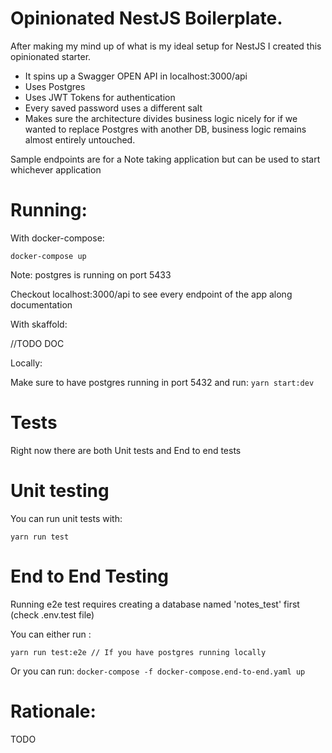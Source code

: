 # Opinionated NestJS Boilerplate.

After making my mind up of what is my ideal setup for NestJS I created this opinionated starter.

- It spins up a Swagger OPEN API in localhost:3000/api
- Uses Postgres
- Uses JWT Tokens for authentication
- Every saved password uses a different salt
- Makes sure the architecture divides business logic nicely for if we wanted to replace Postgres with another DB, business logic remains almost entirely untouched.

Sample endpoints are for a Note taking application but can be used to start whichever application

# Running:

With docker-compose:

`docker-compose up`

Note: postgres is running on port 5433

Checkout localhost:3000/api to see every endpoint of the app along documentation

With skaffold:

//TODO DOC

Locally:

Make sure to have postgres running in port 5432 and run: `yarn start:dev`

# Tests

Right now there are both Unit tests and End to end tests

# Unit testing

You can run unit tests with:

`yarn run test`

# End to End Testing

Running e2e test requires creating a database named 'notes_test' first (check .env.test file)

You can either run :

`yarn run test:e2e // If you have postgres running locally`

Or you can run:
`docker-compose -f docker-compose.end-to-end.yaml up`

# Rationale:

TODO
